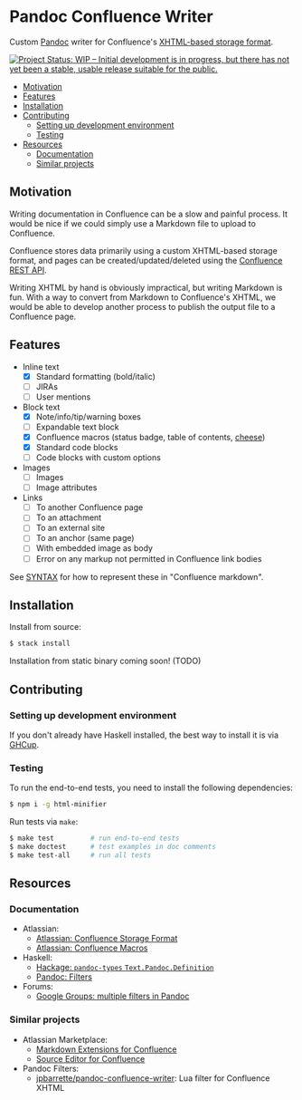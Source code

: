 <h1>Pandoc Confluence Writer</h1>

Custom [Pandoc](https://pandoc.org/) writer for Confluence's
[XHTML-based storage format](https://confluence.atlassian.com/doc/confluence-storage-format-790796544.html).

<a href="https://www.repostatus.org/#wip"><img src="https://www.repostatus.org/badges/latest/wip.svg" alt="Project Status: WIP – Initial development is in progress, but there has not yet been a stable, usable release suitable for the public." /></a>

<!-- NOTE: run doctoc on this document to generate contents page -->
<!-- START doctoc generated TOC please keep comment here to allow auto update -->
<!-- DON'T EDIT THIS SECTION, INSTEAD RE-RUN doctoc TO UPDATE -->

- [Motivation](#motivation)
- [Features](#features)
- [Installation](#installation)
- [Contributing](#contributing)
  - [Setting up development environment](#setting-up-development-environment)
  - [Testing](#testing)
- [Resources](#resources)
  - [Documentation](#documentation)
  - [Similar projects](#similar-projects)

<!-- END doctoc generated TOC please keep comment here to allow auto update -->

## Motivation

Writing documentation in Confluence can be a slow and painful process. It would
be nice if we could simply use a Markdown file to upload to Confluence.

Confluence stores data primarily using a custom XHTML-based storage format, and
pages can be created/updated/deleted using the
[Confluence REST API](https://developer.atlassian.com/cloud/confluence/rest/v1/intro/#status-code).

Writing XHTML by hand is obviously impractical, but writing Markdown is fun.
With a way to convert from Markdown to Confluence's XHTML, we would be able to
develop another process to publish the output file to a Confluence page.

## Features

- Inline text
  - [x] Standard formatting (bold/italic)
  - [ ] JIRAs
  - [ ] User mentions
- Block text
  - [x] Note/info/tip/warning boxes
  - [ ] Expandable text block
  - [x] Confluence macros (status badge, table of contents,
        [cheese](https://confluence.atlassian.com/doc/cheese-macro-154632825.html))
  - [x] Standard code blocks
  - [ ] Code blocks with custom options
- Images
  - [ ] Images
  - [ ] Image attributes
- Links
  - [ ] To another Confluence page
  - [ ] To an attachment
  - [ ] To an external site
  - [ ] To an anchor (same page)
  - [ ] With embedded image as body
  - [ ] Error on any markup not permitted in Confluence link bodies

See [SYNTAX](./SYNTAX.md) for how to represent these in "Confluence markdown".

## Installation

Install from source:

```sh
$ stack install
```

Installation from static binary coming soon! (TODO)

## Contributing

### Setting up development environment

If you don't already have Haskell installed, the best way to install it is via
[GHCup](https://www.haskell.org/ghcup/).

### Testing

To run the end-to-end tests, you need to install the following dependencies:

```sh
$ npm i -g html-minifier
```

Run tests via `make`:

```sh
$ make test         # run end-to-end tests
$ make doctest      # test examples in doc comments
$ make test-all     # run all tests
```

## Resources

### Documentation

- Atlassian:
  - [Atlassian: Confluence Storage Format](https://confluence.atlassian.com/doc/confluence-storage-format-790796544.html)
  - [Atlassian: Confluence Macros](https://confluence.atlassian.com/doc/macros-139387.html)
- Haskell:
  - [Hackage: `pandoc-types` `Text.Pandoc.Definition`](https://hackage.haskell.org/package/pandoc-types-1.22.2.1/docs/Text-Pandoc-Definition.html)
  - [Pandoc: Filters](https://pandoc.org/filters.html)
- Forums:
  - [Google Groups: multiple filters in Pandoc](https://groups.google.com/g/pandoc-discuss/c/vHjIOej7L0Q?pli=1)

### Similar projects

- Atlassian Marketplace:
  - [Markdown Extensions for Confluence](https://marketplace.atlassian.com/apps/1215703/markdown-extensions-for-confluence?hosting=server&tab=overview)
  - [Source Editor for Confluence](https://marketplace.atlassian.com/apps/1215664/source-editor-for-confluence?hosting=datacenter&tab=overview)
- Pandoc Filters:
  - [jpbarrette/pandoc-confluence-writer](https://github.com/jpbarrette/pandoc-confluence-writer):
    Lua filter for Confluence XHTML
